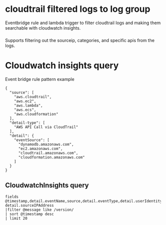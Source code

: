 # cloudtrail filtered logs to log group

Eventbridge rule and lambda trigger to filter cloudtrail logs and making them searchable with cloudwatch insights.

###
Supports filtering out the sourceip, categories, and specific apis from the logs.


# Cloudwatch insights query



Event bridge rule pattern example


```
{
  "source": [
    "aws.cloudtrail",
    "aws.ec2",
    "aws.lambda",
    "aws.ecs",
    "aws.cloudformation"
  ],
  "detail-type": [
    "AWS API Call via CloudTrail"
  ],
  "detail": {
    "eventSource": [
      "dynamodb.amazonaws.com",
      "ec2.amazonaws.com",
      "cloudtrail.amazonaws.com",
      "cloudformation.amazonaws.com"
    ]
  }
}

```

## CloudwatchInsights query


```
fields @timestamp,detail.eventName,source,detail.eventType,detail.userIdentity.principalId, detail.sourceIPAddress
|filter @message like /version/
| sort @timestamp desc
| limit 20


```
